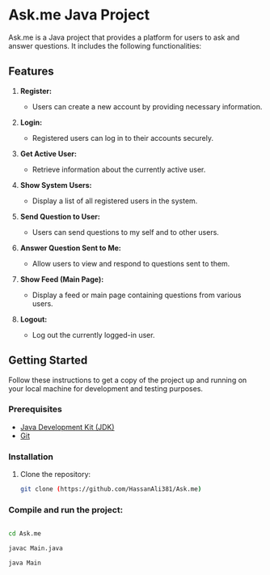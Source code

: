 # Ask.me Java Project

Ask.me is a Java project that provides a platform for users to ask and answer questions. It includes the following functionalities:

## Features

1. **Register:**
   - Users can create a new account by providing necessary information.

2. **Login:**
   - Registered users can log in to their accounts securely.

3. **Get Active User:**
   - Retrieve information about the currently active user.

4. **Show System Users:**
   - Display a list of all registered users in the system.

5. **Send Question to User:**
   - Users can send questions to my self and to other users.

6. **Answer Question Sent to Me:**
   - Allow users to view and respond to questions sent to them.

7. **Show Feed (Main Page):**
   - Display a feed or main page containing questions from various users.

8. **Logout:**
   - Log out the currently logged-in user.

## Getting Started

Follow these instructions to get a copy of the project up and running on your local machine for development and testing purposes.

### Prerequisites

- [Java Development Kit (JDK)](https://www.oracle.com/java/technologies/javase-downloads.html)
- [Git](https://git-scm.com/)

### Installation

1. Clone the repository:

   ```bash
   git clone (https://github.com/HassanAli381/Ask.me)

### Compile and run the project:
   ```bash

cd Ask.me

javac Main.java

java Main
